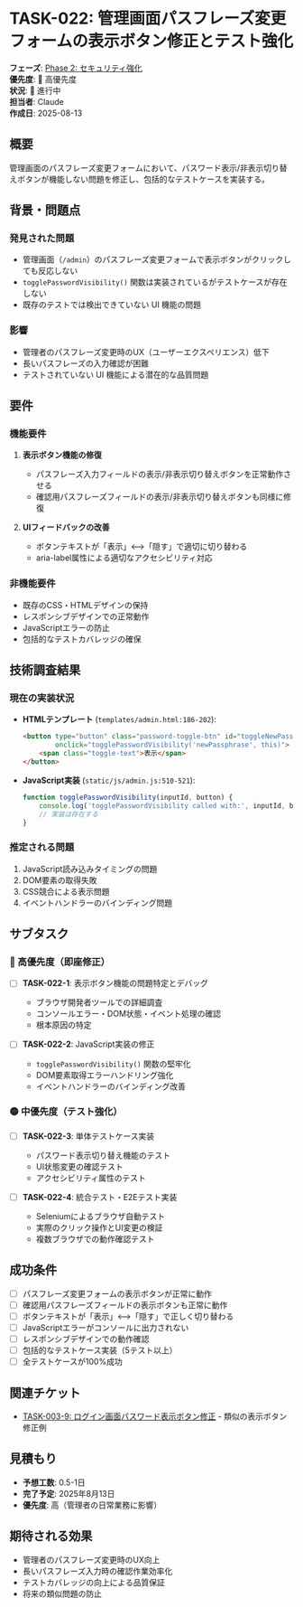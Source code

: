 # TASK-022: 管理画面パスフレーズ変更フォームの表示ボタン修正とテスト強化

**フェーズ**: [Phase 2: セキュリティ強化](../phases/phase2-security.md)  
**優先度**: 🔴 高優先度  
**状況**: 🔄 進行中  
**担当者**: Claude  
**作成日**: 2025-08-13  

## 概要
管理画面のパスフレーズ変更フォームにおいて、パスワード表示/非表示切り替えボタンが機能しない問題を修正し、包括的なテストケースを実装する。

## 背景・問題点
### 発見された問題
- 管理画面（`/admin`）のパスフレーズ変更フォームで表示ボタンがクリックしても反応しない
- `togglePasswordVisibility()` 関数は実装されているがテストケースが存在しない
- 既存のテストでは検出できていない UI 機能の問題

### 影響
- 管理者のパスフレーズ変更時のUX（ユーザーエクスペリエンス）低下
- 長いパスフレーズの入力確認が困難
- テストされていない UI 機能による潜在的な品質問題

## 要件

### 機能要件
1. **表示ボタン機能の修復**
   - パスフレーズ入力フィールドの表示/非表示切り替えボタンを正常動作させる
   - 確認用パスフレーズフィールドの表示/非表示切り替えボタンも同様に修復

2. **UIフィードバックの改善**
   - ボタンテキストが「表示」⟷「隠す」で適切に切り替わる
   - aria-label属性による適切なアクセシビリティ対応

### 非機能要件
- 既存のCSS・HTMLデザインの保持
- レスポンシブデザインでの正常動作
- JavaScriptエラーの防止
- 包括的なテストカバレッジの確保

## 技術調査結果

### 現在の実装状況
- **HTMLテンプレート** (`templates/admin.html:186-202`): 
  ```html
  <button type="button" class="password-toggle-btn" id="toggleNewPassphrase" 
          onclick="togglePasswordVisibility('newPassphrase', this)">
      <span class="toggle-text">表示</span>
  </button>
  ```

- **JavaScript実装** (`static/js/admin.js:510-521`):
  ```javascript
  function togglePasswordVisibility(inputId, button) {
      console.log('togglePasswordVisibility called with:', inputId, button);
      // 実装は存在する
  }
  ```

### 推定される問題
1. JavaScript読み込みタイミングの問題
2. DOM要素の取得失敗
3. CSS競合による表示問題
4. イベントハンドラーのバインディング問題

## サブタスク

### 🔴 高優先度（即座修正）
- [ ] **TASK-022-1**: 表示ボタン機能の問題特定とデバッグ
  - ブラウザ開発者ツールでの詳細調査
  - コンソールエラー・DOM状態・イベント処理の確認
  - 根本原因の特定

- [ ] **TASK-022-2**: JavaScript実装の修正
  - `togglePasswordVisibility()` 関数の堅牢化
  - DOM要素取得エラーハンドリング強化
  - イベントハンドラーのバインディング改善

### 🟡 中優先度（テスト強化）
- [ ] **TASK-022-3**: 単体テストケース実装
  - パスワード表示切り替え機能のテスト
  - UI状態変更の確認テスト
  - アクセシビリティ属性のテスト

- [ ] **TASK-022-4**: 統合テスト・E2Eテスト実装
  - Seleniumによるブラウザ自動テスト
  - 実際のクリック操作とUI変更の検証
  - 複数ブラウザでの動作確認テスト

## 成功条件
- [ ] パスフレーズ変更フォームの表示ボタンが正常に動作
- [ ] 確認用パスフレーズフィールドの表示ボタンも正常に動作
- [ ] ボタンテキストが「表示」⟷「隠す」で正しく切り替わる
- [ ] JavaScriptエラーがコンソールに出力されない
- [ ] レスポンシブデザインでの動作確認
- [ ] 包括的なテストケース実装（5テスト以上）
- [ ] 全テストケースが100%成功

## 関連チケット
- [TASK-003-9: ログイン画面パスワード表示ボタン修正](./TASK-003.md#L93-L97) - 類似の表示ボタン修正例

## 見積もり
- **予想工数**: 0.5-1日
- **完了予定**: 2025年8月13日
- **優先度**: 高（管理者の日常業務に影響）

## 期待される効果
- 管理者のパスフレーズ変更時のUX向上
- 長いパスフレーズ入力時の確認作業効率化
- テストカバレッジの向上による品質保証
- 将来の類似問題の防止
